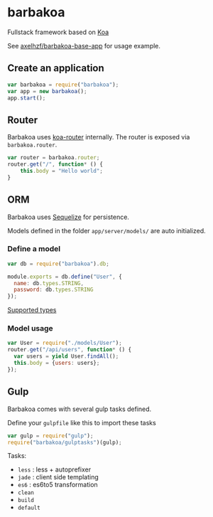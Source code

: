 # barbakoa

Fullstack framework based on [Koa](http://koajs.com/)

See [axelhzf/barbakoa-base-app](https://github.com/axelhzf/barbakoa-base-app) for usage example.

## Create an application

```js
var barbakoa = require("barbakoa");
var app = new barbakoa();
app.start();
```

## Router

Barbakoa uses [koa-router](https://github.com/alexmingoia/koa-router) internally. The router is exposed via `barbakoa.router`.

```js
var router = barbakoa.router;
router.get("/", function* () {
    this.body = "Hello world";
}
```

## ORM

Barbakoa uses [Sequelize](https://github.com/sequelize/sequelize) for persistence.

Models defined in the folder `app/server/models/` are auto initialized.

### Define a model

```js
var db = require("barbakoa").db;

module.exports = db.define("User", {
  name: db.types.STRING,
  password: db.types.STRING
});
```

[Supported types](http://sequelizejs.com/docs/latest/models#data-types)

### Model usage

```js
var User = require("./models/User");
router.get("/api/users", function* () {
  var users = yield User.findAll();
  this.body = {users: users};
});
```


## Gulp

Barbakoa comes with several gulp tasks defined.

Define your `gulpfile` like this to import these tasks

```js
var gulp = require("gulp");
require("barbakoa/gulptasks")(gulp);
```

Tasks:

* `less` : less + autoprefixer
* `jade` : client side templating
* `es6` : es6to5 transformation
* `clean`
* `build`
* `default`


